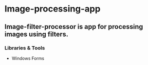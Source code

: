 # Image-processing-app

## Image-filter-processor is app for processing images using filters.

### Libraries & Tools
- Windows Forms
